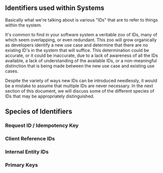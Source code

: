 ## Identifiers used within Systems

Basically what we're talking about is various "IDs" that are to refer to things within the system.

It's common to find in your software system a veritable zoo of IDs, many of which seem overlapping,
or even redundant. This zoo will grow organically as developers identify a new use case and determine
that there are no existing ID's in the system that will suffice. This determination could be accurate,
or it could be inaccurate, due to a lack of awareness of all the IDs available, a lack of understanding
of the available IDs, or a non-meaningful distinction that is being made between the new use case
and existing use cases.

Despite the variety of ways new IDs can be introduced needlessly, it would be a mistake to assume
that multiple IDs are never necessary. In the next section of this document, we will discuss some
of the different species of IDs that may be appropriately distinguished.

## Species of Identifiers

### Request ID / Idempotency Key

### Client Reference IDs

### Internal Entity IDs

### Primary Keys
